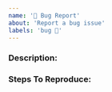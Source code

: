 ```yaml
---
name: '🐛 Bug Report'
about: 'Report a bug issue'
labels: 'bug 🐛'
---
```


### Description:

<!-- Describe the issue encountered and what should actually be happening instead in as much detail as possible-->

### Steps To Reproduce:

<!-- (Describe the steps to reproduce the problem here) -->
